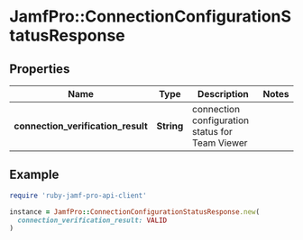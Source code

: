 # JamfPro::ConnectionConfigurationStatusResponse

## Properties

| Name | Type | Description | Notes |
| ---- | ---- | ----------- | ----- |
| **connection_verification_result** | **String** | connection configuration status for Team Viewer |  |

## Example

```ruby
require 'ruby-jamf-pro-api-client'

instance = JamfPro::ConnectionConfigurationStatusResponse.new(
  connection_verification_result: VALID
)
```

